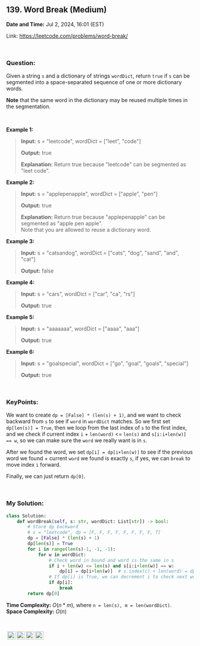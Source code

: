 ## 139. Word Break (Medium)
**Date and Time:** Jul 2, 2024, 16:01 (EST)

Link: https://leetcode.com/problems/word-break/

<br>

### Question:
Given a string `s` and a dictionary of strings `wordDict`, return `true` if `s` can be segmented into a space-separated sequence of one or more dictionary words.

**Note** that the same word in the dictionary may be reused multiple times in the segmentation.

<br>

**Example 1:**
> **Input:** s = "leetcode", wordDict = ["leet", "code"]
> 
> **Output:** true
>
> **Explanation:** Return true because "leetcode" can be segmented as "leet code".

**Example 2:**
> **Input:** s = "applepenapple", wordDict = ["apple", "pen"]
> 
> **Output:** true
>
> **Explanation:** Return true because "applepenapple" can be segmented as "apple pen apple". <br>
> Note that you are allowed to reuse a dictionary word.

**Example 3:**
> **Input:** s = "catsandog", wordDict = ["cats", "dog", "sand", "and", "cat"]
> 
> **Output:** false

**Example 4:**
> **Input:** s = "cars", wordDict = ["car", "ca", "rs"]
> 
> **Output:** true

**Example 5:**
> **Input:** s = "aaaaaaa", wordDict = ["aaaa", "aaa"]
> 
> **Output:** true

**Example 6:**
> **Input:** s = "goalspecial", wordDict = ["go", "goal", "goals", "special"]
> 
> **Output:** true

<br>

### KeyPoints:
We want to create `dp = [False] * (len(s) + 1)`, and we want to check backward from `s` to see if `word` in `wordDict` matches. So we first set `dp[len(s)] = True`, then we loop from the last index of `s` to the first index, and we check if current index `i` + `len(word)` <= `len(s)` and `s[i:i+len(w)] == w`, so we can make sure the `word` we really want is in `s`.

After we found the word, we set `dp[i] = dp[i+len(w)]` to see if the previous word we found + current `word` we found is exactly `s`, if yes, we can `break` to move index `i` forward.

Finally, we can just return `dp[0]`.

<br>

### My Solution:
```python
class Solution:
    def wordBreak(self, s: str, wordDict: List[str]) -> bool:
        # Store dp backward
        # s = "leetcode", dp = [F, F, F, F, F, F, F, F, T]
        dp = [False] * (len(s) + 1)
        dp[len(s)] = True
        for i in range(len(s)-1, -1, -1):
            for w in wordDict:
                # Check word in bound and word is the same in s
                if i + len(w) <= len(s) and s[i:i+len(w)] == w:
                    dp[i] = dp[i+len(w)]  # s.index(c) + len(word) = dp[8] = True
                # If dp[i] is True, we can decrement i to check next word
                if dp[i]:
                    break
        return dp[0]
```
**Time Complexity:** $O(n * m)$, where `n = len(s), m = len(wordDict)`. <br>
**Space Complexity:** $O(n)$

<br>

<img style="height:22px!important;margin-left:3px;vertical-align:text-bottom;" src="https://mirrors.creativecommons.org/presskit/icons/cc.svg?ref=chooser-v1" alt="CC BY-NC-SA" title="CC BY-NC-SA"><img style="height:22px!important;margin-left:3px;vertical-align:text-bottom;" src="https://mirrors.creativecommons.org/presskit/icons/by.svg?ref=chooser-v1" alt="BY: credit must be given to the creator" title="BY: credit must be given to the creator"><img style="height:22px!important;margin-left:3px;vertical-align:text-bottom;" src="https://mirrors.creativecommons.org/presskit/icons/nc.svg?ref=chooser-v1" alt="NC: Only noncommercial uses of the work are permitted" title="NC: Only noncommercial uses of the work are permitted"><img style="height:22px!important;margin-left:3px;vertical-align:text-bottom;" src="https://mirrors.creativecommons.org/presskit/icons/sa.svg?ref=chooser-v1" alt="SA: Adaptations must be shared under the same terms" title="SA: Adaptations must be shared under the same terms">